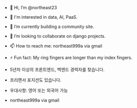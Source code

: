 - 👋 Hi, I’m @northeast23
- 👀 I'm interested in data, AI, PaaS.
- 🌱 I’m currently building a community site. 
- 💞️ I’m looking to collaborate on django projects.
- 📫 How to reach me: northeast999a via gmail
- ⚡ Fun fact: My ring fingers are longer than my index fingers.

- 5년차 이상의 프론트엔드, 백엔드 경력자를 찾습니다.
- 프리랜서 포지션도 있습니다.
- 우대사항: 영어 또는 외국어 가능

- northeast999a via gmail 

<!---
northeast23/northeast23 is a ✨ special ✨ repository because its `README.md` (this file) appears on your GitHub profile.
You can click the Preview link to take a look at your changes.
--->

